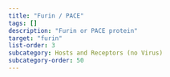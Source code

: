```yaml
---
title: "Furin / PACE"
tags: []
description: "Furin or PACE protein"
target: "furin"
list-order: 3
subcategory: Hosts and Receptors (no Virus)
subcategory-order: 50
---
```

